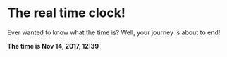 # The real time clock!

Ever wanted to know what the time is? Well, your journey is about to end!

**The time is Nov 14, 2017, 12:39**